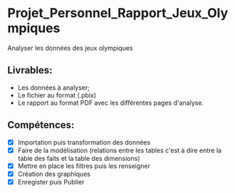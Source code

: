 # Projet_Personnel_Rapport_Jeux_Olympiques
Analyser les données des jeux olympiques

## Livrables:
* Les données à analyser;
* Le fichier au format (.pbix)
* Le rapport au format PDF avec les différentes pages d'analyse.

## Compétences:
- [x] Importation puis transformation des données
- [x] Faire de la modélisation (relations entre les tables c'est à dire entre la table des faits et la table des dimensions)
- [x] Mettre en place les filtres puis les renseigner
- [x] Création des graphiques
- [x] Enregister puis Publier
